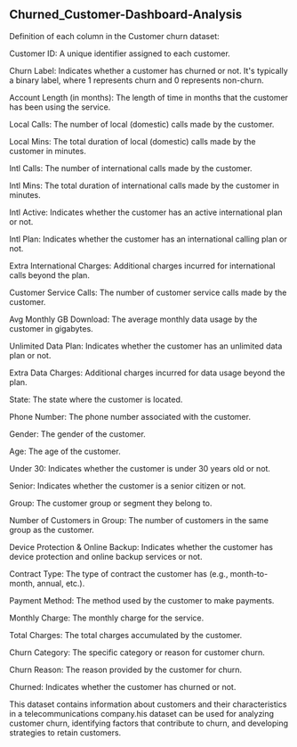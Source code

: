 ## Churned_Customer-Dashboard-Analysis

Definition of each column in the Customer churn dataset:

Customer ID: A unique identifier assigned to each customer.

Churn Label: Indicates whether a customer has churned or not. It's typically a binary label, where 1 represents churn and 0 represents non-churn.

Account Length (in months): The length of time in months that the customer has been using the service.

Local Calls: The number of local (domestic) calls made by the customer.

Local Mins: The total duration of local (domestic) calls made by the customer in minutes.

Intl Calls: The number of international calls made by the customer.

Intl Mins: The total duration of international calls made by the customer in minutes.

Intl Active: Indicates whether the customer has an active international plan or not.

Intl Plan: Indicates whether the customer has an international calling plan or not.

Extra International Charges: Additional charges incurred for international calls beyond the plan.

Customer Service Calls: The number of customer service calls made by the customer.

Avg Monthly GB Download: The average monthly data usage by the customer in gigabytes.

Unlimited Data Plan: Indicates whether the customer has an unlimited data plan or not.

Extra Data Charges: Additional charges incurred for data usage beyond the plan.

State: The state where the customer is located.

Phone Number: The phone number associated with the customer.

Gender: The gender of the customer.

Age: The age of the customer.

Under 30: Indicates whether the customer is under 30 years old or not.

Senior: Indicates whether the customer is a senior citizen or not.

Group: The customer group or segment they belong to.

Number of Customers in Group: The number of customers in the same group as the customer.

Device Protection & Online Backup: Indicates whether the customer has device protection and online backup services or not.

Contract Type: The type of contract the customer has (e.g., month-to-month, annual, etc.).

Payment Method: The method used by the customer to make payments.

Monthly Charge: The monthly charge for the service.

Total Charges: The total charges accumulated by the customer.

Churn Category: The specific category or reason for customer churn.

Churn Reason: The reason provided by the customer for churn.

Churned: Indicates whether the customer has churned or not.

This dataset contains information about customers and their characteristics in a telecommunications company.his dataset can be used for analyzing customer churn, identifying factors that contribute to churn, and developing strategies to retain customers.
